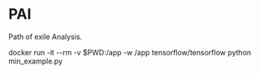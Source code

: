 # PAI
Path of exile Analysis.

docker run -it --rm -v $PWD:/app -w /app tensorflow/tensorflow python min_example.py
